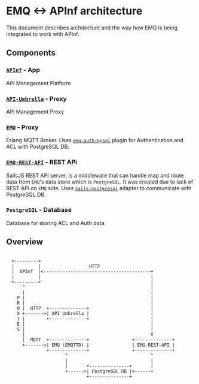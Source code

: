 # EMQ <-> APInf architecture

This document describes architecture and the way how EMQ is being integrated to work with APInf.

## Components

### [`APInf`](https://github.com/apinf/plaform) - App
API Management Platform

### [`API-Umbrella`](https://github.com/NREL/api-umbrella) - Proxy
API Management Proxy

### [`EMQ`](https://github.com/emqtt/emqttd) - Proxy
Erlang MQTT Broker. Uses [`emq-auth-pgsql`](https://github.com/emqtt/emq-auth-pgsql) plugin for Authentication and ACL with PostgreSQL DB.

### [`EMQ-REST-API`](https://github.com/apinf/emq-rest-api) - REST APi
SailsJS REST API server, is a middleware that can handle map and route
data from `EMQ`'s data store which is `PostgreSQL`. It was created due
to lack of REST API on `EMQ` side. Uses [`sails-postgresql`](https://github.com/balderdashy/sails-postgresql) adapter
to communicate with PostgreSQL DB.

### `PostgreSQL` - Database
Database for storing ACL and Auth data.

## Overview

```

  +---------+
  |         |                  HTTP
  |  APInf  |<----------------------------------------+
  |         |                                         |
  +---------+                                         |
      ^                                               |
      |                                               |
    P |                                               |
    R |                                               |
    O |  HTTP  +--------------+                       |
    X +------->| API Umbrella |                       |
    I |        +--------------+                       |
    E |                                               |
    S |                                               |
      |                                               V
      |  MQTT  +--------------+                +--------------+
      +------->| EMQ (EMQTTD) |                | EMQ-REST-API |
               +--------------+                +--------------+
                      ^                               ^
                      |                               |
                      |       +---------------+       |
                      +------>| PostgreSQL DB |<------+
                              +---------------+

```
